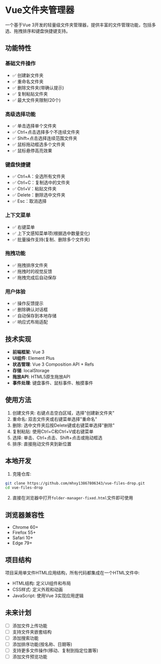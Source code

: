# Vue文件夹管理器

一个基于Vue 3开发的轻量级文件夹管理器，提供丰富的文件管理功能，包括多选、拖拽排序和键盘快捷键支持。

## 功能特性

### 基础文件操作
- ✅ 创建新文件夹
- ✅ 重命名文件夹
- ✅ 删除文件夹(带确认提示)
- ✅ 复制粘贴文件夹
- ✅ 最大文件夹限制(20个)

### 高级选择功能
- ✅ 单击选择单个文件夹
- ✅ Ctrl+点击选择多个不连续文件夹
- ✅ Shift+点击选择连续范围文件夹
- ✅ 鼠标拖动框选多个文件夹
- ✅ 鼠标悬停高亮效果

### 键盘快捷键
- ✅ Ctrl+A：全选所有文件夹
- ✅ Ctrl+C：复制选中的文件夹
- ✅ Ctrl+V：粘贴文件夹
- ✅ Delete：删除选中文件夹
- ✅ Esc：取消选择

### 上下文菜单
- ✅ 右键菜单
- ✅ 上下文感知菜单项(根据选中数量变化)
- ✅ 批量操作支持(复制、删除多个文件夹)

### 拖拽功能
- ✅ 拖拽排序文件夹
- ✅ 拖拽时的视觉反馈
- ✅ 拖拽完成后自动保存

### 用户体验
- ✅ 操作反馈提示
- ✅ 删除确认对话框
- ✅ 自动保存到本地存储
- ✅ 响应式布局适配

## 技术实现

- **前端框架**: Vue 3
- **UI组件**: Element Plus
- **状态管理**: Vue 3 Composition API + Refs
- **存储**: localStorage
- **拖放API**: HTML5原生拖放API
- **事件处理**: 键盘事件、鼠标事件、触摸事件

## 使用方法

1. 创建文件夹: 右键点击空白区域，选择"创建新文件夹"
2. 重命名: 双击文件夹或右键菜单选择"重命名"
3. 删除: 选中文件夹后按Delete键或右键菜单选择"删除"
4. 复制粘贴: 使用Ctrl+C和Ctrl+V或右键菜单
5. 选择: 单击、Ctrl+点击、Shift+点击或拖动框选
6. 排序: 直接拖动文件夹到新位置

## 本地开发

1. 克隆仓库:
```bash
git clone https://github.com/mhxy13867806343/vue-files-drop.git
cd vue-files-drop
```

2. 直接在浏览器中打开`folder-manager-fixed.html`文件即可使用

## 浏览器兼容性

- Chrome 60+
- Firefox 55+
- Safari 10+
- Edge 79+

## 项目结构

项目采用单文件HTML应用结构，所有代码都集成在一个HTML文件中:
- HTML结构: 定义UI组件和布局
- CSS样式: 定义外观和动画
- JavaScript: 使用Vue 3实现应用逻辑

## 未来计划

- [ ] 添加文件上传功能
- [ ] 支持文件夹嵌套结构
- [ ] 添加搜索功能
- [ ] 添加排序功能(按名称、日期等)
- [ ] 支持更多文件操作(移动、复制到指定位置等)
- [ ] 添加文件预览功能

